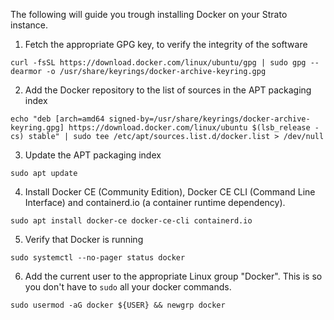The following will guide you trough installing Docker on your Strato instance.

1. Fetch the appropriate GPG key, to verify the integrity of the software
```
curl -fsSL https://download.docker.com/linux/ubuntu/gpg | sudo gpg --dearmor -o /usr/share/keyrings/docker-archive-keyring.gpg
```
2. Add the Docker repository to the list of sources in the APT packaging index
```
echo "deb [arch=amd64 signed-by=/usr/share/keyrings/docker-archive-keyring.gpg] https://download.docker.com/linux/ubuntu $(lsb_release -cs) stable" | sudo tee /etc/apt/sources.list.d/docker.list > /dev/null
```
3. Update the APT packaging index
```
sudo apt update
```
4. Install Docker CE (Community Edition), Docker CE CLI (Command Line Interface) and containerd.io (a container runtime dependency).
```
sudo apt install docker-ce docker-ce-cli containerd.io
```
5. Verify that Docker is running
```
sudo systemctl --no-pager status docker
```
6. Add the current user to the appropriate Linux group "Docker". This is so you don't have to `sudo` all your docker commands.
```
sudo usermod -aG docker ${USER} && newgrp docker
```
